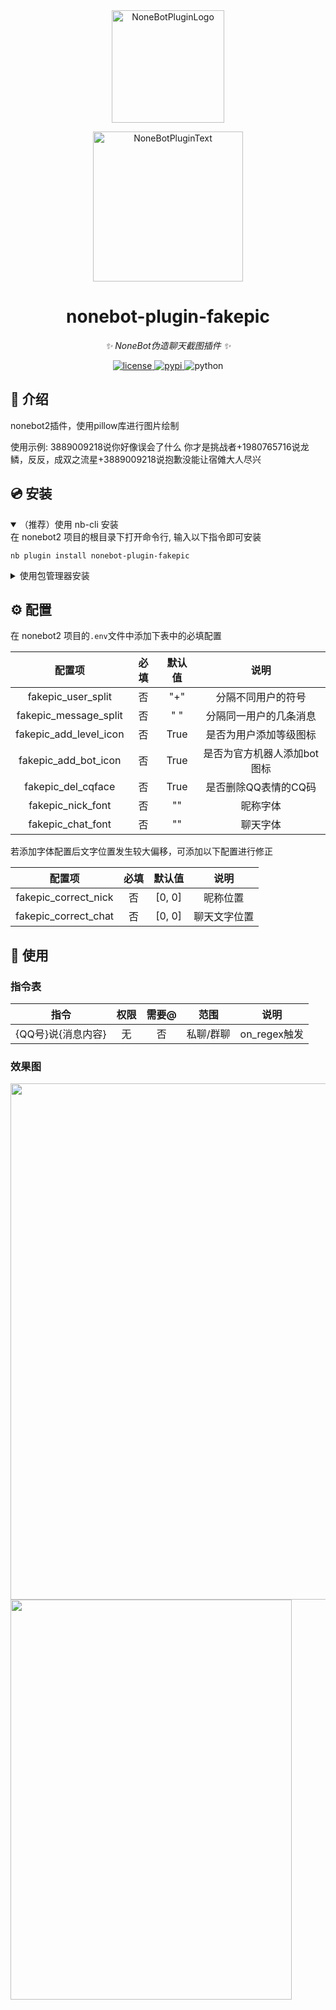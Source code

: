 <div align="center">
  <a href="https://v2.nonebot.dev/store"><img src="https://github.com/A-kirami/nonebot-plugin-template/blob/resources/nbp_logo.png" width="180" height="180" alt="NoneBotPluginLogo"></a>
  <br>
  <p><img src="https://github.com/A-kirami/nonebot-plugin-template/blob/resources/NoneBotPlugin.svg" width="240" alt="NoneBotPluginText"></p>
</div>

<div align="center">

# nonebot-plugin-fakepic

_✨ NoneBot伪造聊天截图插件 ✨_


<a href="./LICENSE">
    <img src="https://img.shields.io/github/license/lm175/nonebot-plugin-fakepic.svg" alt="license">
</a>
<a href="https://pypi.python.org/pypi/nonebot-plugin-fakepic">
    <img src="https://img.shields.io/pypi/v/nonebot-plugin-fakepic.svg" alt="pypi">
</a>
<img src="https://img.shields.io/badge/python-3.9+-blue.svg" alt="python">

</div>


</details>

## 📖 介绍

nonebot2插件，使用pillow库进行图片绘制

使用示例: 3889009218说你好像误会了什么 你才是挑战者+1980765716说龙鳞，反反，成双之流星+3889009218说抱歉没能让宿傩大人尽兴

## 💿 安装

<details open>
<summary>（推荐）使用 nb-cli 安装</summary>
在 nonebot2 项目的根目录下打开命令行, 输入以下指令即可安装

    nb plugin install nonebot-plugin-fakepic

</details>

<details>
<summary>使用包管理器安装</summary>
在 nonebot2 项目的插件目录下, 打开命令行, 根据你使用的包管理器, 输入相应的安装命令

    pip install nonebot-plugin-fakepic


打开 nonebot2 项目根目录下的 `pyproject.toml` 文件, 在 `[tool.nonebot]` 部分追加写入

    plugins = ["nonebot_plugin_fakepic"]

</details>

## ⚙️ 配置

在 nonebot2 项目的`.env`文件中添加下表中的必填配置

| 配置项 | 必填 | 默认值 | 说明 |
|:-----:|:----:|:----:|:----:|
| fakepic_user_split | 否 | "+" | 分隔不同用户的符号 |
| fakepic_message_split | 否 | " " | 分隔同一用户的几条消息 |
| fakepic_add_level_icon | 否 | True | 是否为用户添加等级图标 |
| fakepic_add_bot_icon | 否 | True | 是否为官方机器人添加bot图标 |
| fakepic_del_cqface | 否 | True | 是否删除QQ表情的CQ码 |
| fakepic_nick_font | 否 | "" | 昵称字体 |
| fakepic_chat_font | 否 | "" | 聊天字体 |

若添加字体配置后文字位置发生较大偏移，可添加以下配置进行修正

| 配置项 | 必填 | 默认值 | 说明 |
|:-----:|:----:|:----:|:----:|
| fakepic_correct_nick | 否 | [0, 0] | 昵称位置 |
| fakepic_correct_chat | 否 | [0, 0] | 聊天文字位置 |

## 🎉 使用
### 指令表
| 指令 | 权限 | 需要@ | 范围 | 说明 |
|:-----:|:----:|:----:|:----:|:----:|
| {QQ号}说{消息内容} | 无 | 否 | 私聊/群聊 | on_regex触发 |

### 效果图
<img src="https://github.com/lm175/nonebot-plugin-fakepic/blob/master/preview/command.jpg" width="606" height="826" />
<img src="https://github.com/lm175/nonebot-plugin-fakepic/blob/master/preview/result.png" width="450" height="640" />
